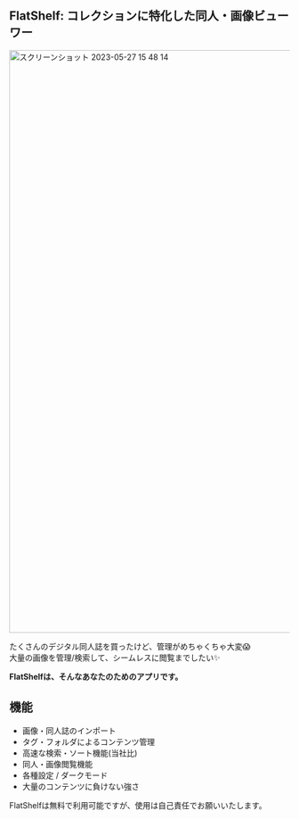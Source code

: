 ## FlatShelf: コレクションに特化した同人・画像ビューワー
<img width="1045" alt="スクリーンショット 2023-05-27 15 48 14" src="https://github.com/yugoka/FlatShelf/assets/84565188/e252803a-54fe-41ae-8f45-15d97790d864">

たくさんのデジタル同人誌を買ったけど、管理がめちゃくちゃ大変😱<br>
大量の画像を管理/検索して、シームレスに閲覧までしたい✨<br>

<strong>FlatShelfは、そんなあなたのためのアプリです。</strong>


## 機能
- 画像・同人誌のインポート
- タグ・フォルダによるコンテンツ管理
- 高速な検索・ソート機能(当社比)
- 同人・画像閲覧機能
- 各種設定 / ダークモード
- 大量のコンテンツに負けない強さ

FlatShelfは無料で利用可能ですが、使用は自己責任でお願いいたします。
